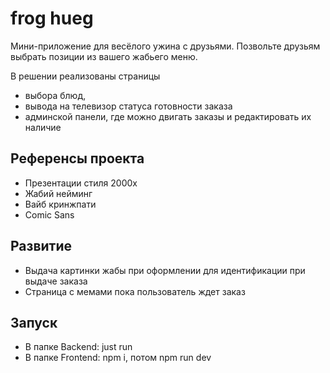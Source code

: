 # frog hueg

Мини-приложение для весёлого ужина с друзьями. 
Позвольте друзьям выбрать позиции из вашего жабьего меню.

В решении реализованы страницы 
- выбора блюд, 
- вывода на телевизор статуса готовности заказа
- админской панели, где можно двигать заказы и редактировать их наличие

## Референсы проекта
- Презентации стиля 2000х
- Жабий нейминг
- Вайб кринжпати
- Comic Sans

## Развитие
- Выдача картинки жабы при оформлении для идентификации при выдаче заказа
- Страница с мемами пока пользователь ждет заказ

## Запуск
- В папке Backend: just run
- В папке Frontend: npm i, потом npm run dev